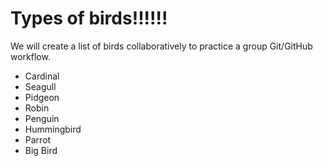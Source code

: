 # Types of birds!!!!!!
We will create a list of birds collaboratively to practice a group Git/GitHub workflow.

* Cardinal
* Seagull
* Pidgeon
* Robin
* Penguin
* Hummingbird
* Parrot
* Big Bird
